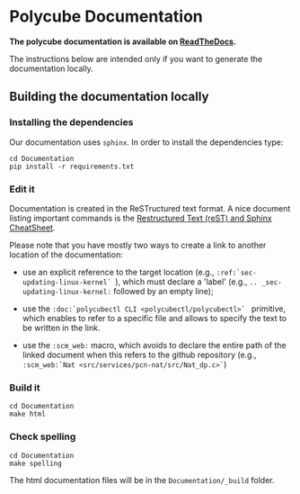 # Polycube Documentation

**The polycube documentation is available on [ReadTheDocs](https://polycube-network.readthedocs.io/en/latest/).**

The instructions below are intended only if you want to generate the documentation locally.

## Building the documentation locally

### Installing the dependencies

Our documentation uses `sphinx`.
In order to install the dependencies type:

```
cd Documentation
pip install -r requirements.txt
```

### Edit it

Documentation is created in the ReSTructured text format.
A nice document listing important commands is the [Restructured Text (reST) and Sphinx CheatSheet](https://thomas-cokelaer.info/tutorials/sphinx/rest_syntax.html).

Please note that you have mostly two ways to create a link to another location of the documentation:

- use an explicit reference to the target location (e.g., ```:ref:`sec-updating-linux-kernel` ```), which must declare a 'label' (e.g., ```.. _sec-updating-linux-kernel:``` followed by an empty line);

- use the ```:doc:`polycubectl CLI <polycubectl/polycubectl>` ``` primitive, which enables to refer to a specific file and allows to specify the text to be written in the link.

- use the ```:scm_web:``` macro, which avoids to declare the entire path of the linked document when this refers to the github repository (e.g., ``` :scm_web:`Nat <src/services/pcn-nat/src/Nat_dp.c>` ```)

### Build it

```
cd Documentation
make html
```

### Check spelling

```
cd Documentation
make spelling
```

The html documentation files will be in the `Documentation/_build` folder.

